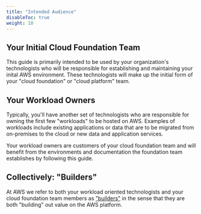```yaml
---
title: "Intended Audience"
disableToc: true
weight: 10
---
```


## Your Initial Cloud Foundation Team
This guide is primarily intended to be used by your organization's technologists who will be responsible for establishing and maintaining your inital AWS environment. These technologists will make up the initial form of your "cloud foundation" or "cloud platform" team.

## Your Workload Owners

Typically, you'll have another set of technologists who are responsible for owning the first few "workloads" to be hosted on AWS.  Examples of workloads include existing applications or data that are to be migrated from on-premises to the cloud or new data and application services.

Your workload owners are customers of your cloud foundation team and will benefit from the environments and documentation the foundation team establishes by following this guide.

## Collectively: "Builders"

At AWS we refer to both your workload oriented technologists and your cloud foundation team members as ["builders"](https://aws.amazon.com/campaigns/build-on-aws/) in the sense that they are both "building" out value on the AWS platform.